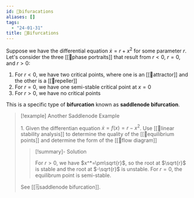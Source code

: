```yaml
---
id: 📙bifuracations
aliases: []
tags:
  - "24-01-31"
title: 📙Bifurcations
---
```

 
Suppose we have the differential equation $\dot{x}=r+x^2$ for some parameter $r$. Let's consider the three [[📕phase portraits]] that result from $r<0$, $r=0$, and $r>0$:
1. For $r<0$, we have two critical points, where one is an [[📘attractor]] and the other is a [[📘repeller]]
2. For $r=0$, we have one semi-stable critical point at $x=0$
3. For $r>0$, we have no critical points 

This is a specific type of **bifurcation** known as **saddlenode bifurcation**. 

> [!example] Another Saddlenode Example 
> 
> 1\. Given the differentian equation $\dot{x}=f(x)=r-x^2$. Use [[📙linear stability analysis]] to determine the quality of the [[📘equilibrium points]] and determine the form of the [[📕flow diagram]]
>
> > [!summary]- Solution
> > 
> > For $r>0$, we have $x^*=\pm\sqrt{r}$, so the root at $\sqrt{r}$ is stable and the root at $-\sqrt{r}$ is unstable. For $r=0$, the equilibrum point is semi-stable.
> 
> See [[🗒️saddlenode bifurcation]].
